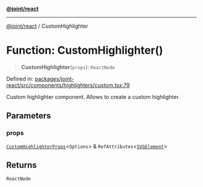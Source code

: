[**@joint/react**](../README.md)

***

[@joint/react](../README.md) / CustomHighlighter

# Function: CustomHighlighter()

> **CustomHighlighter**(`props`): `ReactNode`

Defined in: [packages/joint-react/src/components/highlighters/custom.tsx:79](https://github.com/samuelgja/joint/blob/ba33b9b8c40870ffb787d62832f1ac6786fe7e98/packages/joint-react/src/components/highlighters/custom.tsx#L79)

Custom highlighter component.
Allows to create a custom highlighter.

## Parameters

### props

[`CustomHighlighterProps`](../interfaces/CustomHighlighterProps.md)\<`Options`\> & `RefAttributes`\<[`SVGElement`](https://developer.mozilla.org/docs/Web/API/SVGElement)\>

## Returns

`ReactNode`
